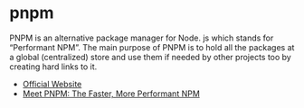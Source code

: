 # pnpm

PNPM is an alternative package manager for Node. js which stands for “Performant NPM”. The main purpose of PNPM is to hold all the packages at a global (centralized) store and use them if needed by other projects too by creating hard links to it.

- [Official Website](https://pnpm.io)
- [Meet PNPM: The Faster, More Performant NPM](https://blog.bitsrc.io/pnpm-javascript-package-manager-4b5abd59dc9)
